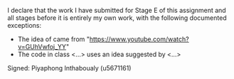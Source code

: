I declare that the work I have submitted for Stage E of this assignment and all stages before it is entirely my own work, with the
following documented exceptions:

* The idea of <TileExistTest> came from "https://www.youtube.com/watch?v=GUhVwfoj_YY"
* The code in class <...> uses an idea suggested by <...>

Signed: Piyaphong Inthaboualy (u5671161)
